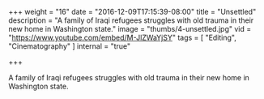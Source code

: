 +++
weight = "16"
date = "2016-12-09T17:15:39-08:00"
title = "Unsettled"
description = "A family of Iraqi refugees struggles with old trauma in their new home in Washington state."
image = "thumbs/4-unsettled.jpg"
vid = "https://www.youtube.com/embed/M-JlZWaYjSY"
tags = [ "Editing", "Cinematography" ]
internal = "true"

+++

A family of Iraqi refugees struggles with old trauma in their new home in Washington state.
